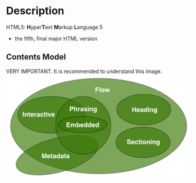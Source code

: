 # Description
HTML5: **H**yper**T**ext **M**arkup **L**anguage 5  
- the fifth, final major HTML version

## Contents Model
VERY IMPORTANT. It is recommended to understand this image.  
![Contents Model](../../images/content_models.png "The fundamental structure of HTML5 called Contents Model.")